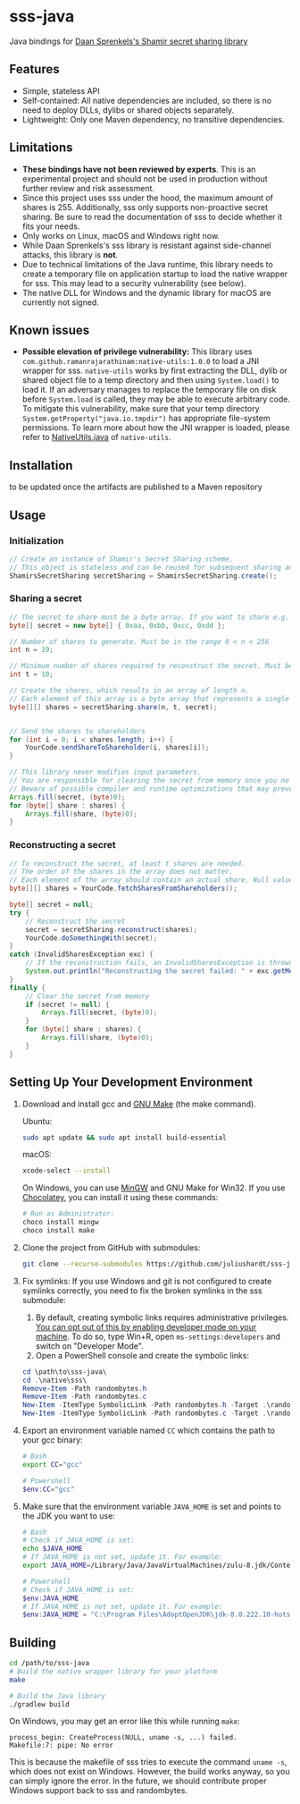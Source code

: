 # sss-java
Java bindings for [Daan Sprenkels's Shamir secret sharing library](https://github.com/dsprenkels/sss)

## Features
* Simple, stateless API
* Self-contained: All native dependencies are included, so there is no need to deploy DLLs, dylibs or shared objects separately.
* Lightweight: Only one Maven dependency, no transitive dependencies.

## Limitations
* **These bindings have not been reviewed by experts**. This is an experimental project and should not be used in production without further review and risk assessment.
* Since this project uses sss under the hood, the maximum amount of shares is 255. Additionally, sss only supports non-proactive secret sharing. Be sure to read the documentation of sss to decide whether it fits your needs.
* Only works on Linux, macOS and Windows right now.
* While Daan Sprenkels's sss library is resistant against side-channel attacks, this library is **not**.
* Due to technical limitations of the Java runtime, this library needs to create a temporary file on application startup to load the native wrapper for sss. This may lead to a security vulnerability (see below).
* The native DLL for Windows and the dynamic library for macOS are currently not signed.

## Known issues
* **Possible elevation of privilege vulnerability:** This library uses `com.github.ramanrajarathinam:native-utils:1.0.0`  to load a JNI wrapper for sss. `native-utils` works by first extracting the DLL, dylib or shared object file to a temp directory and then using `System.load()` to load it. If an adversary manages to replace the temporary file on disk before `System.load` is called, they may be able to execute arbitrary code. To mitigate this vulnerability, make sure that your temp directory `System.getProperty("java.io.tmpdir")` has appropriate file-system permissions. To learn more about how the JNI wrapper is loaded, please refer to [NativeUtils.java](https://github.com/raman-rajarathinam/native-utils/blob/master/src/main/java/com/nativeutils/NativeUtils.java) of `native-utils`.

## Installation
to be updated once the artifacts are published to a Maven repository

## Usage
### Initialization
```java
// Create an instance of Shamir's Secret Sharing scheme.
// This object is stateless and can be reused for subsequent sharing and reconstruction operations.
ShamirsSecretSharing secretSharing = ShamirsSecretSharing.create();
```

### Sharing a secret
```java
// The secret to share must be a byte array. If you want to share e.g. a string, you need to convert it to a byte array first.
byte[] secret = new byte[] { 0xaa, 0xbb, 0xcc, 0xdd };

// Number of shares to generate. Must be in the range 0 < n < 256
int n = 19;

// Minimum number of shares required to reconstruct the secret. Must be in the range 0 < t <= n
int t = 10;

// Create the shares, which results in an array of length n.
// Each element of this array is a byte array that represents a single share.
byte[][] shares = secretSharing.share(n, t, secret);


// Send the shares to shareholders
for (int i = 0; i < shares.length; i++) {
    YourCode.sendShareToShareholder(i, shares[i]);
}

// This library never modifies input parameters.
// You are responsible for clearing the secret from memory once you no longer need it!
// Beware of possible compiler and runtime optimizations that may prevent the following lines from taking effect.
Arrays.fill(secret, (byte)0);
for (byte[] share : shares) {
    Arrays.fill(share, (byte)0);
}
```

### Reconstructing a secret
```java
// To reconstruct the secret, at least t shares are needed.
// The order of the shares in the array does not matter.
// Each element of the array should contain an actual share. Null values are not allowed.
byte[][] shares = YourCode.fetchSharesFromShareholders();

byte[] secret = null;
try {
    // Reconstruct the secret
    secret = secretSharing.reconstruct(shares);
    YourCode.doSomethingWith(secret);
}
catch (InvalidSharesException exc) {
    // If the reconstruction fails, an InvalidSharesException is thrown.
    System.out.println("Reconstructing the secret failed: " + exc.getMessage());
}
finally {
    // Clear the secret from memory
    if (secret != null) {
        Arrays.fill(secret, (byte)0);
    }
    for (byte[] share : shares) {
        Arrays.fill(share, (byte)0);
    }
}
```

## Setting Up Your Development Environment
1. Download and install gcc and [GNU Make](https://www.gnu.org/software/make/) (the make command).

    Ubuntu:
    ```sh
    sudo apt update && sudo apt install build-essential
    ```

    macOS:
    ```sh
    xcode-select --install
    ```
    On Windows, you can use [MinGW](http://mingw.org/) and GNU Make for Win32. If you use [Chocolatey](https://chocolatey.org/), you can install it using these commands:
    ```powershell
    # Run as Administrator:
    choco install mingw
    choco install make
    ```
1. Clone the project from GitHub with submodules:
    ```sh
    git clone --recurse-submodules https://github.com/juliushardt/sss-java.git
    ```
1. Fix symlinks: If you use Windows and git is not configured to create symlinks correctly, you need to fix the broken symlinks in the sss submodule:
    1. By default, creating symbolic links requires administrative privileges. [You can opt out of this by enabling developer mode on your machine](https://blogs.windows.com/windowsdeveloper/2016/12/02/symlinks-windows-10/). To do so, type Win+R, open `ms-settings:developers` and switch on "Developer Mode".
    1. Open a PowerShell console and create the symbolic links:
    ```powershell
    cd \path\to\sss-java\
    cd .\native\sss\
    Remove-Item -Path randombytes.h
    Remove-Item -Path randombytes.c
    New-Item -ItemType SymbolicLink -Path randombytes.h -Target .\randombytes\randombytes.h
    New-Item -ItemType SymbolicLink -Path randombytes.c -Target .\randombytes\randombytes.c
    ```
1. Export an environment variable named `CC` which contains the path to your gcc binary:
    ```sh
    # Bash
    export CC="gcc"
    ```
    ```powershell
    # Powershell
    $env:CC="gcc"
    ```
1. Make sure that the environment variable `JAVA_HOME` is set and points to the JDK you want to use:
    ```sh
    # Bash
    # Check if JAVA_HOME is set:
    echo $JAVA_HOME
    # If JAVA_HOME is not set, update it. For example:
    export JAVA_HOME=/Library/Java/JavaVirtualMachines/zulu-8.jdk/Contents/Home
    ```
    ```powershell
    # Powershell
    # Check if JAVA_HOME is set:
    $env:JAVA_HOME
    # If JAVA_HOME is not set, update it. For example:
    $env:JAVA_HOME = "C:\Program Files\AdoptOpenJDK\jdk-8.0.222.10-hotspot\"
    ```

## Building
```sh
cd /path/to/sss-java
# Build the native wrapper library for your platform
make

# Build the Java library
./gradlew build
```
On Windows, you may get an error like this while running `make`:
```
process_begin: CreateProcess(NULL, uname -s, ...) failed.
Makefile:7: pipe: No error
```
This is because the makefile of sss tries to execute the command `uname -s`, which does not exist on Windows. However, the build works anyway, so you can simply ignore the error. In the future, we should contribute proper Windows support back to sss and randombytes.
<!-- Windows: MinGW, CC env variable, fix symlinks, Developer mode for symlinks without admin, clone with submodules, JAVA_HOME -->